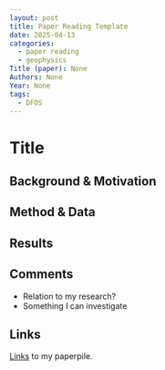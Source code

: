 ```yaml
---
layout: post
title: Paper Reading Template
date: 2025-04-13
categories:
  - paper reading
  - geophysics
Title (paper): None
Authors: None
Year: None
tags:
  - DFOS
---
```

# Title

## Background & Motivation

## Method & Data

## Results

## Comments
- Relation to my research? 
- Something I can investigate

## Links

[Links](https://app.paperpile.com/view/?id=2880ef75-e7d9-4af4-86b2-055154efd699) to my paperpile.